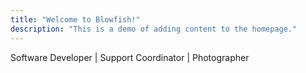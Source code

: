 ```yaml
---
title: "Welcome to Blowfish!"
description: "This is a demo of adding content to the homepage."
---
```

Software Developer | Support Coordinator | Photographer